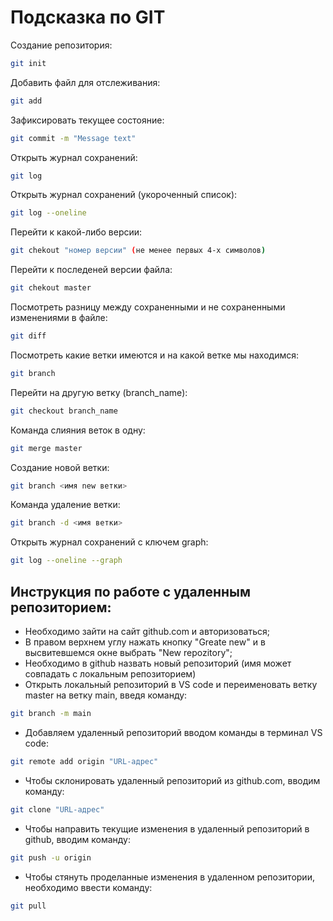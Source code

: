 # Подсказка по GIT

Создание репозитория:
```sh
git init
```
Добавить файл для отслеживания:
```sh
git add
```
Зафиксировать текущее состояние:
```sh
git commit -m "Message text"
```
Открыть журнал сохранений:
```sh
git log
```
Открыть журнал сохранений (укороченный список):
```sh
git log --oneline
```
Перейти к какой-либо версии:
```sh
git chekout "номер версии" (не менее первых 4-х символов)
```
Перейти к последеней версии файла:
```sh
git chekout master
```
Посмотреть разницу между сохраненными и не сохраненными изменениями в файле:
```sh
git diff
```
Посмотреть какие ветки имеются и на какой ветке мы находимся:
```sh
git branch
```
Перейти на другую ветку (branch_name):
```sh
git checkout branch_name
```
Команда слияния веток в одну:
```sh
git merge master
```
Создание новой ветки:
```sh
git branch <имя new ветки>
```
Команда удаление ветки:
```sh
git branch -d <имя ветки>
```
Открыть журнал сохранений с ключем graph:
```sh
git log --oneline --graph
```
## Инструкция по работе с удаленным репозиторием:
* Необходимо зайти на сайт github.com и авторизоваться;
* В правом верхнем углу нажать кнопку "Greate new" и в высвитевшемся окне выбрать "New repozitory";
* Необходимо в github назвать новый репозиторий (имя может совпадать с локальным репозиторием)
* Открыть локальный репозиторий в VS code и переименовать ветку master на ветку main, введя команду:
```sh
git branch -m main
```
* Добавляем удаленный репозиторий вводом команды в терминал VS code:
```sh
git remote add origin "URL-адрес"
```
* Чтобы склонировать удаленный репозиторий из github.com, вводим команду:
```sh
git clone "URL-адрес"
```
* Чтобы направить текущие изменения в удаленный репозиторий в github, вводим команду:
```sh
git push -u origin
```
* Чтобы стянуть проделанные изменения в удаленном репозитории, необходимо ввести команду:
```sh
git pull
```


